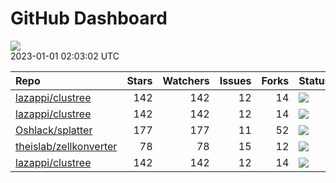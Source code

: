 GitHub Dashboard
================

![](https://github.com/lazappi/gh-dashboard/workflows/Render%20Status/badge.svg)  
2023-01-01 02:03:02 UTC

| Repo                                                                | Stars | Watchers | Issues | Forks | Status                                                                                                                                                   | Commit                                                                                                                                              |
| :------------------------------------------------------------------ | ----: | -------: | -----: | ----: | :------------------------------------------------------------------------------------------------------------------------------------------------------- | :-------------------------------------------------------------------------------------------------------------------------------------------------- |
| [lazappi/clustree](https://github.com/lazappi/clustree)             |   142 |      142 |     12 |    14 | [![](https://github.com/lazappi/clustree/workflows/R-CMD-check/badge.svg)](https://github.com/lazappi/clustree/actions/runs/2567418949)                  | <a href="https://github.com/lazappi/clustree/commit/cb0256d419e0bb7129bec917f1ebaeacdf0c2842" title="Merge branch 'master' into develop">cb0256</a> |
| [lazappi/clustree](https://github.com/lazappi/clustree)             |   142 |      142 |     12 |    14 | [![](https://github.com/lazappi/clustree/workflows/pkgdown/badge.svg)](https://github.com/lazappi/clustree/actions/runs/2567418946)                      | <a href="https://github.com/lazappi/clustree/commit/cb0256d419e0bb7129bec917f1ebaeacdf0c2842" title="Merge branch 'master' into develop">cb0256</a> |
| [Oshlack/splatter](https://github.com/Oshlack/splatter)             |   177 |      177 |     11 |    52 | [![](https://github.com/Oshlack/splatter/workflows/R-CMD-check-bioc/badge.svg)](https://github.com/Oshlack/splatter/actions/runs/3393933675)             | <a href="https://github.com/Oshlack/splatter/commit/7f6a3d4d495418d79489c819af0703ae26e13c53" title="Bioconductor 3.17 devel">7f6a3d</a>            |
| [theislab/zellkonverter](https://github.com/theislab/zellkonverter) |    78 |       78 |     15 |    12 | [![](https://github.com/theislab/zellkonverter/workflows/R-CMD-check-bioc/badge.svg)](https://github.com/theislab/zellkonverter/actions/runs/3393873136) | <a href="https://github.com/theislab/zellkonverter/commit/fa22a4490eb657553cb95d4ffc65625b90979997" title="Bioconductor 3.17 devel">fa22a4</a>      |
| [lazappi/clustree](https://github.com/lazappi/clustree)             |   142 |      142 |     12 |    14 | [![](https://github.com/lazappi/clustree/workflows/test-coverage/badge.svg)](https://github.com/lazappi/clustree/actions/runs/2567418948)                | <a href="https://github.com/lazappi/clustree/commit/cb0256d419e0bb7129bec917f1ebaeacdf0c2842" title="Merge branch 'master' into develop">cb0256</a> |
